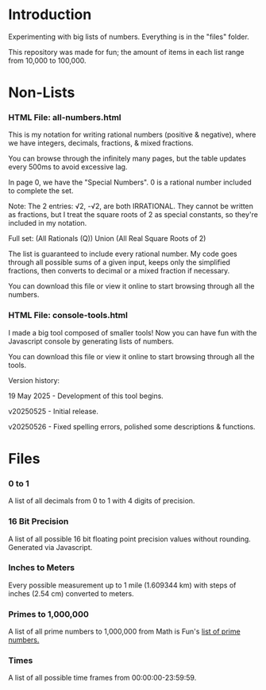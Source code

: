 # Introduction
Experimenting with big lists of numbers. Everything is in the "files" folder.

This repository was made for fun; the amount of items in each list range from 10,000 to 100,000.

# Non-Lists

### HTML File: all-numbers.html

This is my notation for writing rational numbers (positive & negative), where we have integers, decimals, fractions, & mixed fractions.

You can browse through the infinitely many pages, but the table updates every 500ms to avoid excessive lag.

In page 0, we have the "Special Numbers". 0 is a rational number included to complete the set.

Note: The 2 entries: √2, -√2, are both IRRATIONAL. They cannot be written as fractions, but I treat the square roots of 2 as special constants, so they're included in my notation.

Full set: (All Rationals (Q)) Union (All Real Square Roots of 2)

The list is guaranteed to include every rational number. My code goes through all possible sums of a given input, keeps only the simplified fractions, then converts to decimal or a mixed fraction if necessary.

You can download this file or view it online to start browsing through all the numbers.

### HTML File: console-tools.html

I made a big tool composed of smaller tools! Now you can have fun with the Javascript console by generating lists of numbers.

You can download this file or view it online to start browsing through all the tools.

Version history:

19 May 2025 - Development of this tool begins.

v20250525 - Initial release.

v20250526 - Fixed spelling errors, polished some descriptions & functions.

# Files

### 0 to 1
A list of all decimals from 0 to 1 with 4 digits of precision.

### 16 Bit Precision
A list of all possible 16 bit floating point precision values without rounding. Generated via Javascript.

### Inches to Meters
Every possible measurement up to 1 mile (1.609344 km) with steps of inches (2.54 cm) converted to meters.

### Primes to 1,000,000
A list of all prime numbers to 1,000,000 from Math is Fun's [list of prime numbers.](https://www.mathsisfun.com/numbers/prime-number-lists.html)

### Times
A list of all possible time frames from 00:00:00-23:59:59.
